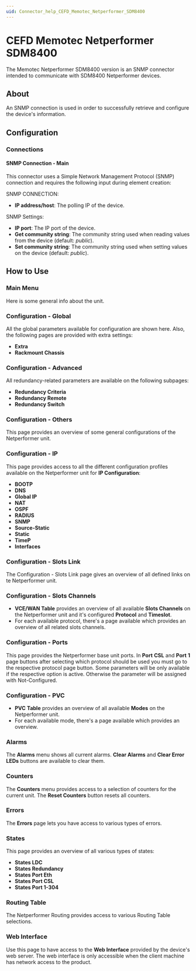 ```yaml
---
uid: Connector_help_CEFD_Memotec_Netperformer_SDM8400
---
```


# CEFD Memotec Netperformer SDM8400

The Memotec Netperformer SDM8400 version is an SNMP connector intended to communicate with SDM8400 Netperformer devices.

## About

An SNMP connection is used in order to successfully retrieve and configure the device's information.

## Configuration

### Connections

#### SNMP Connection - Main

This connector uses a Simple Network Management Protocol (SNMP) connection and requires the following input during element creation:

SNMP CONNECTION:

- **IP address/host**: The polling IP of the device.

SNMP Settings:

- **IP port**: The IP port of the device.
- **Get community string**: The community string used when reading values from the device (default: *public*).
- **Set community string**: The community string used when setting values on the device (default: *public*).

## How to Use

### Main Menu

Here is some general info about the unit.

### Configuration - Global

All the global parameters available for configuration are shown here. Also, the following pages are provided with extra settings:

- **Extra**
- **Rackmount Chassis**

### Configuration - Advanced

All redundancy-related parameters are available on the following subpages:

- **Redundancy Criteria**
- **Redundancy Remote**
- **Redundancy Switch**

### Configuration - Others

This page provides an overview of some general configurations of the Netperformer unit.

### Configuration - IP

This page provides access to all the different configuration profiles available on the Netperformer unit for **IP Configuration**:

- **BOOTP**
- **DNS**
- **Global IP**
- **NAT**
- **OSPF**
- **RADIUS**
- **SNMP**
- **Source-Static**
- **Static**
- **TimeP**
- **Interfaces**

### Configuration - Slots Link

The Configuration - Slots Link page gives an overview of all defined links on te Netperformer unit.

### Configuration - Slots Channels

- **VCE/WAN Table** provides an overview of all available **Slots Channels** on the Netperformer unit and it's configured **Protocol** and **Timeslot**.
- For each available protocol, there's a page available which provides an overview of all related slots channels.

### Configuration - Ports

This page provides the Netperformer base unit ports. In **Port** **CSL** and **Port** **1** page buttons after selecting which protocol should be used you must go to the respective protocol page button. Some parameters will be only available if the respective option is active. Otherwise the parameter will be assigned with Not-Configured.

### Configuration - PVC

- **PVC** **Table** provides an overview of all available **Modes** on the Netperformer unit.
- For each available mode, there's a page available which provides an overview.

### Alarms

The **Alarms** menu shows all current alarms. **Clear Alarms** and **Clear Error LEDs** buttons are available to clear them.

### Counters

The **Counters** menu provides access to a selection of counters for the current unit. The **Reset Counters** button resets all counters.

### Errors

The **Errors** page lets you have access to various types of errors.

### States

This page provides an overview of all various types of states:

- **States LDC**
- **States Redundancy**
- **States Port Eth**
- **States Port CSL**
- **States Port 1-304**

### Routing Table

The Netperformer Routing provides access to various Routing Table selections.

### Web Interface

Use this page to have access to the **Web Interface** provided by the device's web server. The web interface is only accessible when the client machine has network access to the product.
